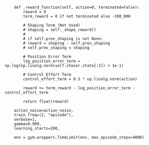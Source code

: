 ```{python}
    def _reward_function(self, action=0, terminated=False):
        reward = 0
        term_reward = 0 if not terminated else -100_000

        # Shaping Term (Not Used)
        # shaping = self._shape_reward()
        #
        # if self.prev_shaping is not None:
        # reward = shaping - self.prev_shaping
        # self.prev_shaping = shaping

        # Position Error Term
        log_position_error_term = np.log(np.linalg.norm(self.chaser.state[:3]) + 1e-1)

        # Control Effort Term
        control_effort_term = 0.3 * np.linalg.norm(action)

        reward += term_reward - log_position_error_term - control_effort_term

        return float(reward)

```

        action_noise=action_noise,
        train_freq=(2, "episode"),
        verbose=1,
        gamma=0.999,
        learning_starts=200,

        env = gym.wrappers.TimeLimit(env, max_episode_steps=4000)

